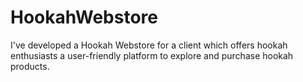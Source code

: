 # HookahWebstore
I've developed a Hookah Webstore for a client which offers hookah enthusiasts a user-friendly platform to explore and purchase hookah products. 
